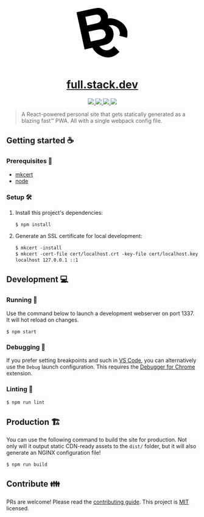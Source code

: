 <p align="center">
  <img width="150px" src="./src/images/bc.png">
</p>

<h1 align="center">
  <a href="https://full.stack.dev">full.stack.dev</a>
</h1>

<p align="center">
  <a href="https://github.com/bcanseco/full.stack.dev/actions?query=workflow%3Anpm">
    <img src="https://github.com/bcanseco/full.stack.dev/workflows/npm/badge.svg">
  </a>

  <a href="https://github.com/bcanseco/full.stack.dev/actions?query=workflow%3Amarkdown">
    <img src="https://github.com/bcanseco/full.stack.dev/workflows/markdown/badge.svg">
  </a>

  <a href="https://github.com/bcanseco/full.stack.dev/actions?query=workflow%3Acommitizen">
    <img src="https://github.com/bcanseco/full.stack.dev/workflows/commitizen/badge.svg">
  </a>

  <a href="https://github.com/bcanseco/full.stack.dev/actions?query=workflow%3Auptime">
    <img src="https://github.com/bcanseco/full.stack.dev/workflows/uptime/badge.svg">
  </a>
</p>

> A React-powered personal site that gets statically generated as a blazing fast™ PWA. All with a single webpack config file.

## Getting started ☕

### Prerequisites 📝

* [mkcert](https://github.com/FiloSottile/mkcert)
* [node](https://nodejs.org)

### Setup 🛠

1. Install this project's dependencies:
   ```console
   $ npm install
   ```
1. Generate an SSL certificate for local development:
   ```console
   $ mkcert -install
   $ mkcert -cert-file cert/localhost.crt -key-file cert/localhost.key localhost 127.0.0.1 ::1
   ```

## Development 💻

### Running 👟

Use the command below to launch a development webserver on port 1337. It will hot reload on changes.

```console
$ npm start
```

### Debugging 🐞

If you prefer setting breakpoints and such in [VS Code](https://code.visualstudio.com), you can alternatively use the `Debug` launch configuration. This requires the [Debugger for Chrome](https://marketplace.visualstudio.com/items?itemName=msjsdiag.debugger-for-chrome) extension.

### Linting 🧹

```console
$ npm run lint
```

## Production 🏗

You can use the following command to build the site for production. Not only will it output static CDN-ready assets to the `dist/` folder, but it will also generate an NGINX configuration file!

```console
$ npm run build
```

## Contribute 👪

PRs are welcome! Please read the [contributing guide](.github/CONTRIBUTING.md). This project is [MIT](LICENSE) licensed.
